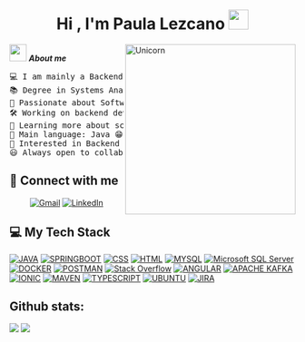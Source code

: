 <h1 align="center"><b>Hi , I'm Paula Lezcano </b><img src="https://media.giphy.com/media/hvRJCLFzcasrR4ia7z/giphy.gif" width="35"></h1>
<img align="right" width=300px alt="Unicorn" src="https://c.tenor.com/GN73MKBawZYAAAAi/busy-cute.gif" />

<img src="https://media.giphy.com/media/ObNTw8Uzwy6KQ/giphy.gif" width="30px">&nbsp;***About me***

<pre>
💻 I am mainly a Backend Developer
📚 Degree in Systems Analysis from Universidad Da Vinci
📝 Passionate about Software Engineering and Design
🛠️ Working on backend development and microservices projects
🌱 Learning more about scalable architectures and best coding practices
🌟 Main language: Java 😁
🚩 Interested in Backend Development, Microservices, and API design
😃 Always open to collaborating on impactful projects!
</pre>

## 🤝 Connect with me

<p align="center">
	<a href="mailto:paulalezcano21@gmail.com"><img img src="https://img.shields.io/badge/gmail-%23EA4335.svg?style=plastic&logo=gmail&logoColor=white" alt="Gmail"/></a>
	<a href="https://www.linkedin.com/in/paulalezcano/"><img src="https://img.shields.io/badge/linkedin-%230A66C2.svg?style=plastic&logo=linkedin&logoColor=white" alt="LinkedIn"/></a>
</p>

## 💻 My Tech Stack

<p>
    <a href="https://www.java.com/"><img alt="JAVA" src="https://img.shields.io/badge/Java-%23FF6F00.svg?logo=java&logoColor=white"></a>
    <a href="https://spring.io/"><img alt="SPRINGBOOT" src="http://img.shields.io/badge/-Springboot-629e3a?style=plastic&logo=springboot&logoColor=white"></a>
    <a href=""><img alt="CSS" src="http://img.shields.io/badge/-Css-2a65f1?style=plastic&logo=css3&logoColor=white"></a>
    <a href=""><img alt="HTML" src="https://img.shields.io/badge/HTML-%23E34F26.svg?style=plastic&logo=html5&logoColor=white"></a>
    <a href="https://www.mysql.com/"><img alt="MYSQL" src="https://img.shields.io/badge/MySQL-%234479A1.svg?style=plastic&logo=mysql&logoColor=white"></a>
    <a href="https://www.microsoft.com/sql-server"><img alt="Microsoft SQL Server" src="https://img.shields.io/badge/Microsoft%20SQL%20Server-CC2927?style=plastic&logo=microsoft%20sql%20server&logoColor=white"></a>
    <a href="https://www.docker.com/"><img alt="DOCKER" src="https://img.shields.io/badge/Docker-%232496ED.svg?style=plastic&logo=docker&logoColor=white"></a>
    <a href="https://www.postman.com/"><img alt="POSTMAN" src="https://img.shields.io/badge/Postman-%23FF6C37.svg?style=plastic&logo=postman&logoColor=white"></a>
    <a href="https://www.stackoverflow.com/"><img alt="Stack Overflow" src="https://img.shields.io/badge/-Stackoverflow-FE7A16?style=plastic&logo=stack-overflow&logoColor=white"></a>
    <a href="https://www.angular.com/"><img alt="ANGULAR" src="https://img.shields.io/badge/angular-%23DD0031.svg?style=plastic&logo=angular&logoColor=white"></a>
    <a href="https://www.kafka.apache.org/"><img alt="APACHE KAFKA" src="https://img.shields.io/badge/Apache%20Kafka-000?style=plastic&logo=apachekafka"></a>
    <a href="https://www.ionicframework.com/"><img alt="IONIC" src="https://img.shields.io/badge/Ionic-%233880FF.svg?style=plastic&logo=Ionic&logoColor=white"></a>
    <a href="https://www.maven.apache.org/"><img alt="MAVEN" src="https://img.shields.io/badge/apachemaven-C71A36.svg?style=plastic&logo=apachemaven&logoColor=white"></a>
    <a href="https://www.typescriptlang.org/"><img alt="TYPESCRIPT" src="https://img.shields.io/badge/typescript-%23007ACC.svg?style=plastic&logo=typescript&logoColor=white"></a>
    <a href="https://www.ubuntu.com/"><img alt="UBUNTU" src="https://img.shields.io/badge/Ubuntu-E95420?style=plastic&logo=ubuntu&logoColor=white"></a>
    <a href="https://www.atlassian.com/"><img alt="JIRA" src="https://img.shields.io/badge/jira-%230A0FFF.svg?style=plastic&logo=jira&logoColor=white"></a>
</p>

<h2>Github stats:</h2> 
 
 [![](https://github-readme-stats.vercel.app/api?username=ladyshanai&show_icons=true&theme=tokyonight&hide_border=true&locale=en)](https://github.com/ladyshanai)
 [![](https://github-readme-streak-stats.herokuapp.com/?user=ladyshanai&theme=material-palenight)](https://github.com/ladyshanai)
 </div>
